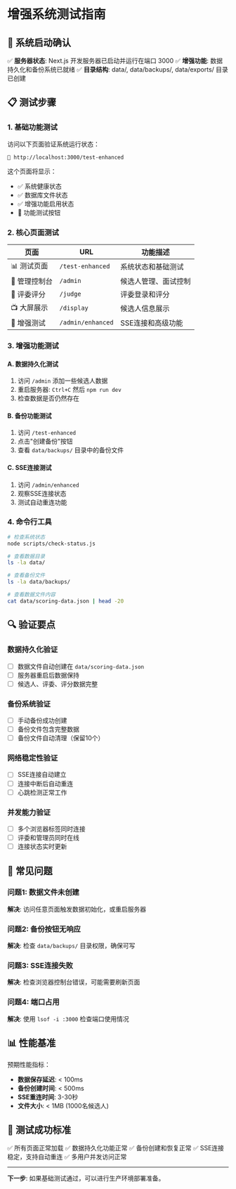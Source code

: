 # 增强系统测试指南

## 🚀 系统启动确认

✅ **服务器状态**: Next.js 开发服务器已启动并运行在端口 3000
✅ **增强功能**: 数据持久化和备份系统已就绪
✅ **目录结构**: data/, data/backups/, data/exports/ 目录已创建

## 📋 测试步骤

### 1. 基础功能测试

访问以下页面验证系统运行状态：

```
🔗 http://localhost:3000/test-enhanced
```

这个页面将显示：
- ✅ 系统健康状态
- ✅ 数据库文件状态  
- ✅ 增强功能启用状态
- 🧪 功能测试按钮

### 2. 核心页面测试

| 页面 | URL | 功能描述 |
|------|-----|----------|
| 📊 测试页面 | `/test-enhanced` | 系统状态和基础测试 |
| 🔧 管理控制台 | `/admin` | 候选人管理、面试控制 |
| 📝 评委评分 | `/judge` | 评委登录和评分 |
| 📺 大屏展示 | `/display` | 候选人信息展示 |
| 🚀 增强测试 | `/admin/enhanced` | SSE连接和高级功能 |

### 3. 增强功能测试

#### A. 数据持久化测试
1. 访问 `/admin` 添加一些候选人数据
2. 重启服务器: `Ctrl+C` 然后 `npm run dev`
3. 检查数据是否仍然存在

#### B. 备份功能测试
1. 访问 `/test-enhanced`
2. 点击"创建备份"按钮
3. 查看 `data/backups/` 目录中的备份文件

#### C. SSE连接测试
1. 访问 `/admin/enhanced`
2. 观察SSE连接状态
3. 测试自动重连功能

### 4. 命令行工具

```bash
# 检查系统状态
node scripts/check-status.js

# 查看数据目录
ls -la data/

# 查看备份文件
ls -la data/backups/

# 查看数据文件内容
cat data/scoring-data.json | head -20
```

## 🔍 验证要点

### 数据持久化验证
- [ ] 数据文件自动创建在 `data/scoring-data.json`
- [ ] 服务器重启后数据保持
- [ ] 候选人、评委、评分数据完整

### 备份系统验证  
- [ ] 手动备份成功创建
- [ ] 备份文件包含完整数据
- [ ] 备份文件自动清理（保留10个）

### 网络稳定性验证
- [ ] SSE连接自动建立
- [ ] 连接中断后自动重连
- [ ] 心跳检测正常工作

### 并发能力验证
- [ ] 多个浏览器标签同时连接
- [ ] 评委和管理员同时在线
- [ ] 连接状态实时更新

## 🐛 常见问题

### 问题1: 数据文件未创建
**解决**: 访问任意页面触发数据初始化，或重启服务器

### 问题2: 备份按钮无响应  
**解决**: 检查 `data/backups/` 目录权限，确保可写

### 问题3: SSE连接失败
**解决**: 检查浏览器控制台错误，可能需要刷新页面

### 问题4: 端口占用
**解决**: 使用 `lsof -i :3000` 检查端口使用情况

## 📊 性能基准

预期性能指标：
- **数据保存延迟**: < 100ms
- **备份创建时间**: < 500ms  
- **SSE重连时间**: 3-30秒
- **文件大小**: < 1MB (1000名候选人)

## 🎯 测试成功标准

✅ 所有页面正常加载
✅ 数据持久化功能正常
✅ 备份创建和恢复正常
✅ SSE连接稳定，支持自动重连
✅ 多用户并发访问正常

---

**下一步**: 如果基础测试通过，可以进行生产环境部署准备。
